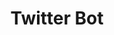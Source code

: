 ---
layout: post
title: Twitter Bot
description: The virtual machine that can tweet!
category: nodejs
permalink: /twitter-bot
img: /img/twitter-bot.gif
img-front: /img/twitter-bot.gif
demourl: 
embed-compiler: 
source: https://github.com/samayshamdasani/enlight/tree/gh-pages/demo/node-js/bot
language: Node.js
color: orange
---